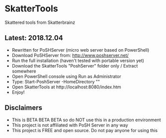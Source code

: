 # SkatterTools
Skattered tools from Skatterbrainz

## Latest: 2018.12.04

* Rewritten for PoSHServer (micro web server based on PowerShell)
* Download PoSHServer from: http://www.poshserver.net/ 
* Run the full installation (haven't tested with portable version yet)
* Download the SkatterTools "PoshServer" folder only / Extract somewhere
* Open PowerShell console using Run as Administrator
* Type: Start-PoshServer -HomeDirectory "<path to skattertools>"
* Open SkatterTools at http://localhost:8080/index.htm
* Enjoy!

## Disclaimers

* This is BETA BETA BETA so do NOT use this in a production environment
* This project is not affiliated with PoSH Server in any way
* This project is FREE and open source.  Do not pay anyone for using this
